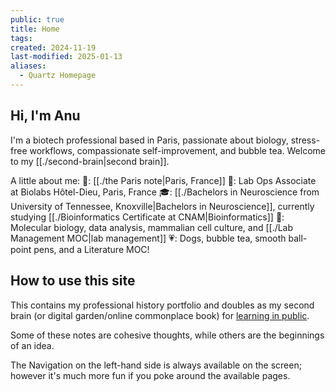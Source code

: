 ```yaml
---
public: true
title: Home
tags: 
created: 2024-11-19
last-modified: 2025-01-13
aliases:
  - Quartz Homepage
---
```

## Hi, I'm Anu
I'm a biotech professional based in Paris, passionate about biology, stress-free workflows, compassionate self-improvement, and bubble tea. Welcome to my [[./second-brain|second brain]].

A little about me:
📍: [[./the Paris note|Paris, France]]
💼: Lab Ops Associate at Biolabs Hôtel-Dieu, Paris, France
🎓: [[./Bachelors in Neuroscience from University of Tennessee, Knoxville|Bachelors in Neuroscience]], currently studying [[./Bioinformatics Certificate at CNAM|Bioinformatics]]
💪: Molecular biology, data analysis, mammalian cell culture, and [[./Lab Management MOC|lab management]]
💗: Dogs, bubble tea, smooth ball-point pens, and a Literature MOC!

## How to use this site
This contains my professional history portfolio and doubles as my second brain (or digital garden/online commonplace book) for [learning in public](https://grow-self.com/learning-in-public/#:~:text=Learning%20in%20public%20is%20a%20growing%20trend%20and,you%E2%80%99re%20learning%20and%20making%20it%20accessible%20to%20others.).

Some of these notes are cohesive thoughts, while others are the beginnings of an idea.

The Navigation on the left-hand side is always available on the screen; however it's much more fun if you poke around the available pages. 